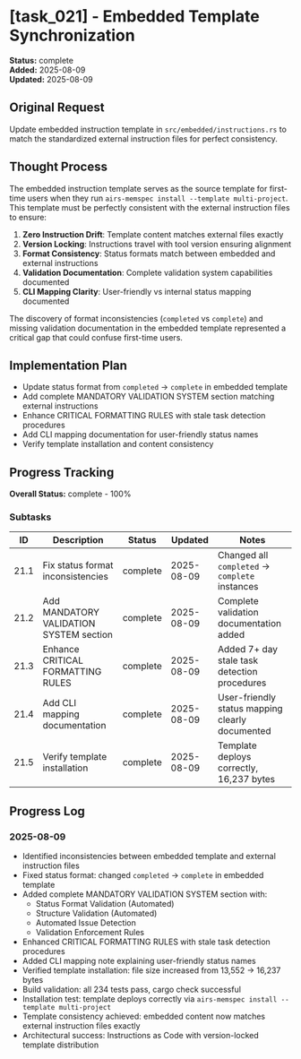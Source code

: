 # [task_021] - Embedded Template Synchronization

**Status:** complete  
**Added:** 2025-08-09  
**Updated:** 2025-08-09

## Original Request
Update embedded instruction template in `src/embedded/instructions.rs` to match the standardized external instruction files for perfect consistency.

## Thought Process
The embedded instruction template serves as the source template for first-time users when they run `airs-memspec install --template multi-project`. This template must be perfectly consistent with the external instruction files to ensure:

1. **Zero Instruction Drift**: Template content matches external files exactly
2. **Version Locking**: Instructions travel with tool version ensuring alignment
3. **Format Consistency**: Status formats match between embedded and external instructions
4. **Validation Documentation**: Complete validation system capabilities documented
5. **CLI Mapping Clarity**: User-friendly vs internal status mapping documented

The discovery of format inconsistencies (`completed` vs `complete`) and missing validation documentation in the embedded template represented a critical gap that could confuse first-time users.

## Implementation Plan
- Update status format from `completed` → `complete` in embedded template
- Add complete MANDATORY VALIDATION SYSTEM section matching external instructions
- Enhance CRITICAL FORMATTING RULES with stale task detection procedures  
- Add CLI mapping documentation for user-friendly status names
- Verify template installation and content consistency

## Progress Tracking

**Overall Status:** complete - 100%

### Subtasks
| ID | Description | Status | Updated | Notes |
|----|-------------|--------|---------|-------|
| 21.1 | Fix status format inconsistencies | complete | 2025-08-09 | Changed all `completed` → `complete` instances |
| 21.2 | Add MANDATORY VALIDATION SYSTEM section | complete | 2025-08-09 | Complete validation documentation added |
| 21.3 | Enhance CRITICAL FORMATTING RULES | complete | 2025-08-09 | Added 7+ day stale task detection procedures |
| 21.4 | Add CLI mapping documentation | complete | 2025-08-09 | User-friendly status mapping clearly documented |
| 21.5 | Verify template installation | complete | 2025-08-09 | Template deploys correctly, 16,237 bytes |

## Progress Log
### 2025-08-09
- Identified inconsistencies between embedded template and external instruction files
- Fixed status format: changed `completed` → `complete` in embedded template
- Added complete MANDATORY VALIDATION SYSTEM section with:
  - Status Format Validation (Automated)
  - Structure Validation (Automated)  
  - Automated Issue Detection
  - Validation Enforcement Rules
- Enhanced CRITICAL FORMATTING RULES with stale task detection procedures
- Added CLI mapping note explaining user-friendly status names
- Verified template installation: file size increased from 13,552 → 16,237 bytes
- Build validation: all 234 tests pass, cargo check successful
- Installation test: template deploys correctly via `airs-memspec install --template multi-project`
- Template consistency achieved: embedded content now matches external instruction files exactly
- Architectural success: Instructions as Code with version-locked template distribution
